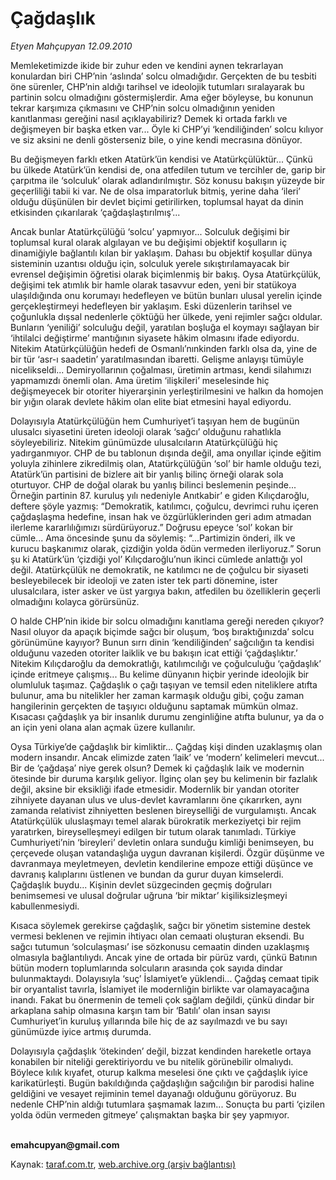 # Çağdaşlık

*Etyen Mahçupyan 12.09.2010*

<div class="yazi"><p>Memleketimizde ikide bir zuhur eden ve kendini aynen tekrarlayan konulardan biri CHP’nin ‘aslında’ solcu olmadığıdır. Gerçekten de bu tesbiti öne sürenler, CHP’nin aldığı tarihsel ve ideolojik tutumları sıralayarak bu partinin solcu olmadığını göstermişlerdir. Ama eğer böyleyse, bu konunun tekrar karşımıza çıkmasını ve CHP’nin solcu olmadığının yeniden kanıtlanması gereğini nasıl açıklayabiliriz? Demek ki ortada farklı ve değişmeyen bir başka etken var... Öyle ki CHP’yi ‘kendiliğinden’ solcu kılıyor ve siz aksini ne denli gösterseniz bile, o yine kendi mecrasına dönüyor. </p>
<p>Bu değişmeyen farklı etken Atatürk’ün kendisi ve Atatürkçülüktür... Çünkü bu ülkede Atatürk’ün kendisi de, ona atfedilen tutum ve tercihler de, garip bir çarpıtma ile ‘solculuk’ olarak adlandırılmıştır. Söz konusu bakışın yüzeyde bir geçerliliği tabii ki var. Ne de olsa imparatorluk bitmiş, yerine daha ‘ileri’ olduğu düşünülen bir devlet biçimi getirilirken, toplumsal hayat da dinin etkisinden çıkarılarak ‘çağdaşlaştırılmış’... </p>
<p>Ancak bunlar Atatürkçülüğü ‘solcu’ yapmıyor... Solculuk değişimi bir toplumsal kural olarak algılayan ve bu değişimi objektif koşulların iç dinamiğiyle bağlantılı kılan bir yaklaşım. Dahası bu objektif koşullar dünya sisteminin uzantısı olduğu için, solculuk yerele sıkıştırılamayacak bir evrensel değişimin öğretisi olarak biçimlenmiş bir bakış. Oysa Atatürkçülük, değişimi tek atımlık bir hamle olarak tasavvur eden, yeni bir statükoya ulaşıldığında onu korumayı hedefleyen ve bütün bunları ulusal yerelin içinde gerçekleştirmeyi hedefleyen bir yaklaşım. Eski düzenlerin tarihsel ve çoğunlukla dışsal nedenlerle çöktüğü her ülkede, yeni rejimler sağcı oldular. Bunların ‘yeniliği’ solculuğu değil, yaratılan boşluğa el koymayı sağlayan bir ‘ihtilalci değiştirme’ mantığının siyasete hâkim olmasını ifade ediyordu. Nitekim Atatürkçülüğün hedefi de Osmanlı’nınkinden farklı olsa da, yine de bir tür ‘asr-ı saadetin’ yaratılmasından ibaretti. Gelişme anlayışı tümüyle nicelikseldi... Demiryollarının çoğalması, üretimin artması, kendi silahımızı yapmamızdı önemli olan. Ama üretim ‘ilişkileri’ meselesinde hiç değişmeyecek bir otoriter hiyerarşinin yerleştirilmesini ve halkın da homojen bir yığın olarak devlete hâkim olan elite biat etmesini hayal ediyordu. </p>
<p>Dolayısıyla Atatürkçülüğün hem Cumhuriyet’i taşıyan hem de bugünün ulusalcı siyasetini üreten ideoloji olarak ‘sağcı’ olduğunu rahatlıkla söyleyebiliriz. Nitekim günümüzde ulusalcıların Atatürkçülüğü hiç yadırganmıyor. CHP de bu tablonun dışında değil, ama onyıllar içinde eğitim yoluyla zihinlere zikredilmiş olan, Atatürkçülüğün ‘sol’ bir hamle olduğu tezi, Atatürk’ün partisini de bizlere ait bir yanlış bilinç örneği olarak sola oturtuyor. CHP de doğal olarak bu yanlış bilinci beslemenin peşinde... Örneğin partinin 87. kuruluş yılı nedeniyle Anıtkabir’ e giden Kılıçdaroğlu, deftere şöyle yazmış: “Demokratik, katılımcı, çoğulcu, devrimci ruhu içeren çağdaşlaşma hedefine, insan hak ve özgürlüklerinden geri adım atmadan ilerleme kararlılığımızı sürdürüyoruz.” Doğrusu epeyce ‘sol’ kokan bir cümle... Ama öncesinde şunu da söylemiş: “...Partimizin önderi, ilk ve kurucu başkanımız olarak, çizdiğin yolda ödün vermeden ilerliyoruz.” Sorun şu ki Atatürk’ün ‘çizdiği yol’ Kılıçdaroğlu’nun ikinci cümlede anlattığı yol değil. Atatürkçülük ne demokratik, ne katılımcı ne de çoğulcu bir siyaseti besleyebilecek bir ideoloji ve zaten ister tek parti dönemine, ister ulusalcılara, ister asker ve üst yargıya bakın, atfedilen bu özelliklerin geçerli olmadığını kolayca görürsünüz.</p>
<p>O halde CHP’nin ikide bir solcu olmadığını kanıtlama gereği nereden çıkıyor? Nasıl oluyor da apaçık biçimde sağcı bir oluşum, ‘boş bıraktığınızda’ solcu görünümüne kayıyor? Bunun sırrı dinin ‘kendiliğinden’ sağcılığın ta kendisi olduğunu vazeden otoriter laiklik ve bu bakışın icat ettiği ‘çağdaşlıktır.’ Nitekim Kılıçdaroğlu da demokratlığı, katılımcılığı ve çoğulculuğu ‘çağdaşlık’ içinde eritmeye çalışmış... Bu kelime dünyanın hiçbir yerinde ideolojik bir olumluluk taşımaz. Çağdaşlık o çağı taşıyan ve temsil eden niteliklere atıfta bulunur, ama bu nitelikler her zaman karmaşık olduğu gibi, çoğu zaman hangilerinin gerçekten de taşıyıcı olduğunu saptamak mümkün olmaz. Kısacası çağdaşlık ya bir insanlık durumu zenginliğine atıfta bulunur, ya da o an için yeni olana alan açmak üzere kullanılır. </p>
<p>Oysa Türkiye’de çağdaşlık bir kimliktir... Çağdaş kişi dinden uzaklaşmış olan modern insandır. Ancak elimizde zaten ‘laik’ ve ‘modern’ kelimeleri mevcut... Bir de ‘çağdaşa’ niye gerek olsun? Demek ki çağdaşlık laik ve modernin ötesinde bir duruma karşılık geliyor. İlginç olan şey bu kelimenin bir fazlalık değil, aksine bir eksikliği ifade etmesidir. Modernlik bir yandan otoriter zihniyete dayanan ulus ve ulus-devlet kavramlarını öne çıkarırken, aynı zamanda relativist zihniyetten beslenen bireyselliği de vurgulamıştı. Ancak Atatürkçülük uluslaşmayı temel alarak bürokratik merkeziyetçi bir rejim yaratırken, bireyselleşmeyi edilgen bir tutum olarak tanımladı. Türkiye Cumhuriyeti’nin ‘bireyleri’ devletin onlara sunduğu kimliği benimseyen, bu çerçevede oluşan vatandaşlığa uygun davranan kişilerdi. Özgür düşünme ve davranmaya meyletmeyen, devletin kendilerine empoze ettiği düşünce ve davranış kalıplarını üstlenen ve bundan da gurur duyan kimselerdi. Çağdaşlık buydu... Kişinin devlet süzgecinden geçmiş doğruları benimsemesi ve ulusal doğrular uğruna ‘bir miktar’ kişiliksizleşmeyi kabullenmesiydi. </p>
<p>Kısaca söylemek gerekirse çağdaşlık, sağcı bir yönetim sistemine destek vermesi beklenen ve rejimin ihtiyacı olan cemaati oluşturan eksendi. Bu sağcı tutumun ‘solculaşması’ ise sözkonusu cemaatin dinden uzaklaşmış olmasıyla bağlantılıydı. Ancak yine de ortada bir pürüz vardı, çünkü Batının bütün modern toplumlarında solcuların arasında çok sayıda dindar bulunmaktaydı. Dolayısıyla ‘suç’ İslamiyet’e yüklendi... Çağdaş cemaat tipik bir oryantalist tavırla, İslamiyet ile modernliğin birlikte var olamayacağına inandı. Fakat bu önermenin de temeli çok sağlam değildi, çünkü dindar bir arkaplana sahip olmasına karşın tam bir ‘Batılı’ olan insan sayısı Cumhuriyet’in kuruluş yıllarında bile hiç de az sayılmazdı ve bu sayı günümüzde iyice artmış durumda. </p>
<p>Dolayısıyla çağdaşlık ‘ötekinden’ değil, bizzat kendinden hareketle ortaya konabilen bir niteliği gerektiriyordu ve bu nitelik görünebilir olmalıydı. Böylece kılık kıyafet, oturup kalkma meselesi öne çıktı ve çağdaşlık iyice karikatürleşti. Bugün bakıldığında çağdaşlığın sağcılığın bir parodisi haline geldiğini ve vesayet rejiminin temel dayanağı olduğunu görüyoruz. Bu nedenle CHP’nin aldığı tutumlara şaşmamak lazım... Sonuçta bu parti ‘çizilen yolda ödün vermeden gitmeye’ çalışmaktan başka bir şey yapmıyor.</p>
<p><b><br/>emahcupyan@gmail.com</b></p></div>

Kaynak: [taraf.com.tr](http://www.taraf.com.tr:80/etyen-mahcupyan/makale-cagdaslik.htm), [web.archive.org (arşiv bağlantısı)](http://web.archive.org/web/20100914124026/http://www.taraf.com.tr:80/etyen-mahcupyan/makale-cagdaslik.htm)
